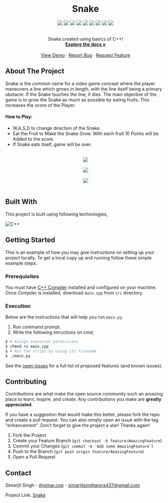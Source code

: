 <div align="center">
  <h1>Snake</h1>
</div>


<div align="center">
    <img src="https://img.shields.io/github/languages/count/imharris24/Snake-CPP?label=Languages&style=for-the-badge">
    <img src="https://img.shields.io/github/languages/top/imharris24/Snake-CPP?style=for-the-badge">
    <img src="https://img.shields.io/github/repo-size/imharris24/Snake-CPP?style=for-the-badge">
    <img src="https://img.shields.io/github/issues/imharris24/Snake-CPP?style=for-the-badge">
    <img src="https://img.shields.io/github/issues-pr-closed/imharris24/Snake-CPP?style=for-the-badge">
    <img src="https://img.shields.io/github/license/imharris24/Snake-CPP?style=for-the-badge">
    <img src="https://img.shields.io/github/forks/imharris24/Snake-CPP?style=for-the-badge">
    <img src="https://img.shields.io/github/stars/imharris24/Snake-CPP?style=for-the-badge">
    <img src="https://img.shields.io/github/last-commit/imharris24/Snake-CPP?style=for-the-badge">
</div>


<br />
<div align="center">
  <p align="center">
    Snake created using basics of C++!
    <br />
    <a href="https://github.com/imharris24/Snake-CPP"><strong>Explore the docs »</strong></a>
    <br />
    <br />
    <a href="https://github.com/imharris24/Snake-CPP/tree/main/src">View Demo</a>
    ·
    <a href="https://github.com/imharris24/Snake-CPP/issues">Report Bug</a>
    ·
    <a href="https://github.com/imharris24/Snake-CPP/issues">Request Feature</a>
  </p>
</div>


## About The Project

Snake is the common name for a video game concept where the player 
maneuvers a line which grows in length, with the line itself being 
a primary obstacle. If the Snake touches the line, it dies. The main
objective of the game is to grow the Snake as much as possible by eating
fruits. This increases the score of the Player.

#### How to Play:
 - W,A,S,D to change direction of the Snake.
 - Eat the Fruit to Make the Snake Grow. With each fruit 10 Points will
   be Added to the score.
 - If Snake eats itself, game will be over.

<br>

<div align="center">
  <img width=auto height=auto src="https://raw.githubusercontent.com/imharris24/Snake-CPP/main/screenshot/scr01.png?token=GHSAT0AAAAAABZQSA2C5SXNETHS7VAJ2O2CY3J5O6A">
  <br>
  <br>
  <img width=auto height=auto src="https://raw.githubusercontent.com/imharris24/Snake-CPP/main/screenshot/scr02.png?token=GHSAT0AAAAAABZQSA2DTAZJ6GSS4HT3MI6CY3J5PAA">
  <br>
  <br>
  
  <img width=auto height=auto src="https://raw.githubusercontent.com/imharris24/Snake-CPP/main/screenshot/scr04.png?token=GHSAT0AAAAAABZQSA2DTAZJ6GSS4HT3MI6CY3J5PAA">
</div>

<br>


## Built With

This project is built using following technologies,

![C++](https://img.shields.io/badge/c++-%2300599C.svg?style=for-the-badge&logo=c%2B%2B&logoColor=white)

## Getting Started

This is an example of how you may give instructions on setting up your project locally.
To get a local copy up and running follow these simple example steps.

### Prerequisites

You must have [C++ Compiler](https://sourceforge.net/projects/mingw/) installed and configured on your machine. Once *Compiler* is installed, download `main.cpp` from `src` directory. 


### Execution

Below are the instructions that will help you run `main.py`.

1. Run command prompt.
2. Write the following intructions on _cmd_,
```sh
$ # Assign execution permissions
$ chmod +x main.cpp
$ # Run the script by using its filename
$ ./main.py
```


See the [open issues](https://github.com/simar437/Snake-cpp/issues) for a full list of proposed features (and known issues).


## Contributing

Contributions are what make the open source community such an amazing place to learn, inspire, and create. Any contributions you make are **greatly appreciated**.

If you have a suggestion that would make this better, please fork the repo and create a pull request. You can also simply open an issue with the tag "enhancement".
Don't forget to give the project a star! Thanks again!

1. Fork the Project
2. Create your Feature Branch (`git checkout -b feature/AmazingFeature`)
3. Commit your Changes (`git commit -m 'Add some AmazingFeature'`)
4. Push to the Branch (`git push origin feature/AmazingFeature`)
5. Open a Pull Request


## Contact

Simarjit Singh - [@simar.cpp](https://instagram.com/simar.cpp) - simarjitsingharora437@gmail.com

Project Link: [Snake](https://github.com/simar437/Snake-cpp)

